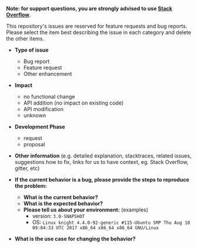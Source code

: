 **Note: for support questions, you are strongly advised to use [Stack Overflow](https://stackoverflow.com/questions/tagged/chisel)**.

This repository's issues are reserved for feature requests and bug reports.
Please select the item best describing the issue in each category and delete the other items.

* **Type of issue**
  * Bug report
  * Feature request
  * Other enhancement

* **Impact**
  * no functional change
  * API addition (no impact on existing code)
  * API modification
  * unknown

* **Development Phase**
  * request
  * proposal

* **Other information** (e.g. detailed explanation, stacktraces, related issues, suggestions how to fix, links for us to have context, eg. Stack Overflow, gitter, etc)

* **If the current behavior is a bug, please provide the steps to reproduce the problem:**
  * **What is the current behavior?**
  * **What is the expected behavior?**
  * **Please tell us about your environment:**
    (examples)
    - version: `3.0-SNAPSHOT`
    - OS: `Linux knight 4.4.0-92-generic #115-Ubuntu SMP Thu Aug 10 09:04:33 UTC 2017 x86_64 x86_64 x86_64 GNU/Linux`

* **What is the use case for changing the behavior?**
